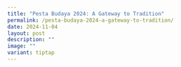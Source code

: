 ```yaml
---
title: "Pesta Budaya 2024: A Gateway to Tradition"
permalink: /pesta-budaya-2024-a-gateway-to-tradition/
date: 2024-11-04
layout: post
description: ""
image: ""
variant: tiptap
---
```

